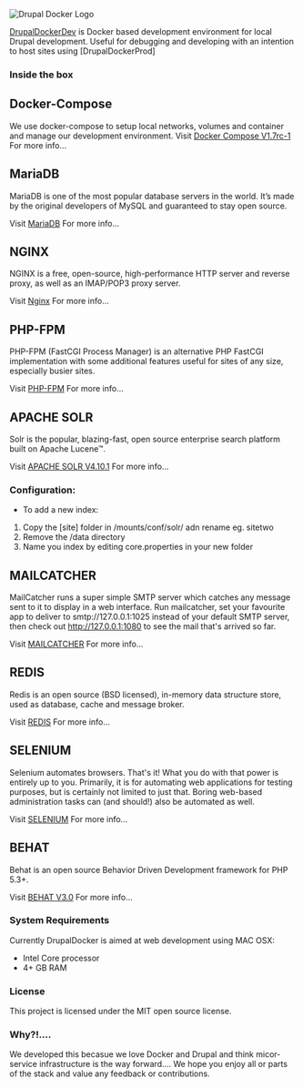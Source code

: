 ![Drupal Docker Logo](https://raw.githubusercontent.com/4alldigital/drupaldev-docker/master/docs/images/drupal-docker-logo-monochrome.png)

[DrupalDockerDev](http://www.4alldigital.io/drupaldocker) is Docker based development environment for local Drupal development. Useful for debugging and developing with an intention to host sites using [DrupalDockerProd]

### Inside the box

## Docker-Compose
We use docker-compose to setup local networks, volumes and container and manage our development environment.
Visit [Docker Compose V1.7rc-1](https://docs.docker.com/compose/) For more info...


## MariaDB
MariaDB is one of the most popular database servers in the world. It’s made by the original developers of MySQL and guaranteed to stay open source.

Visit [MariaDB](https://mariadb.org) For more info...

## NGINX
NGINX is a free, open-source, high-performance HTTP server and reverse proxy, as well as an IMAP/POP3 proxy server.

Visit [Nginx](https://www.nginx.com/resources/wiki/) For more info...

## PHP-FPM
PHP-FPM (FastCGI Process Manager) is an alternative PHP FastCGI implementation with some additional features useful for sites of any size, especially busier sites.

Visit [PHP-FPM](http://php-fpm.org) For more info...

## APACHE SOLR
Solr is the popular, blazing-fast, open source enterprise search platform built on Apache Lucene™.

Visit [APACHE SOLR V4.10.1](http://lucene.apache.org/solr/) For more info...

### Configuration:
 - To add a new index:
 1. Copy the [site] folder in /mounts/conf/solr/ adn rename eg. sitetwo
 2. Remove the /data directory
 3. Name you index by editing core.properties in your new folder

## MAILCATCHER
MailCatcher runs a super simple SMTP server which catches any message sent to it to display in a web interface. Run mailcatcher, set your favourite app to deliver to smtp://127.0.0.1:1025 instead of your default SMTP server, then check out http://127.0.0.1:1080 to see the mail that's arrived so far.

Visit [MAILCATCHER](https://mailcatcher.me) For more info...

## REDIS
Redis is an open source (BSD licensed), in-memory data structure store, used as database, cache and message broker.

Visit [REDIS](http://redis.io) For more info...

## SELENIUM
Selenium automates browsers. That's it! What you do with that power is entirely up to you. Primarily, it is for automating web applications for testing purposes, but is certainly not limited to just that. Boring web-based administration tasks can (and should!) also be automated as well.

Visit [SELENIUM](http://www.seleniumhq.org) For more info...

## BEHAT
Behat is an open source Behavior Driven Development framework for PHP 5.3+.

Visit [BEHAT V3.0](http://docs.behat.org/en/v3.0/) For more info...



### System Requirements

Currently DrupalDocker is aimed at web development using MAC OSX:
  - Intel Core processor
  - 4+ GB RAM

### License

This project is licensed under the MIT open source license.

### Why?!....

We developed this becasue we love Docker and Drupal and think micor-service infrastructure is the way forward....  We hope you enjoy all or parts of the stack and value any feedback or contributions.

